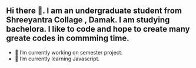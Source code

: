 ## Hi there 👋. I am an undergraduate student from Shreeyantra  Collage , Damak. I am studying bachelora. I like to code and hope to create many greate codes in commming time.



- 🔭 I’m currently working on semester project.
- 🌱 I’m currently learning Javascript.


